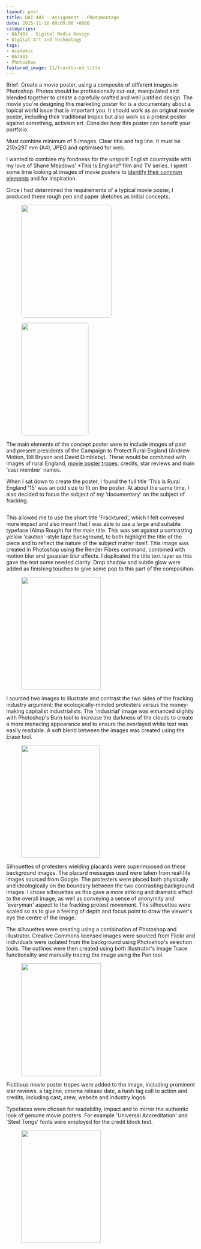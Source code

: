 ```yaml
---
layout: post
title: DAT 403 - Assignment - Photomontage
date: 2015-11-16 09:09:00 +0000
categories:
- DAT403 - Digital Media Design
- Digital Art and Technology
tags:
- Academic
- DAT403
- Photoshop
featured_image: 11/fracktured_title
---
```

Brief: Create a movie poster, using a composite of different images in Photoshop. Photos should be professionally cut-out, manipulated and blended together to create a carefully crafted and well justified design. The movie you're designing this marketing poster for is a documentary about a topical world issue that is important you. It should work as an original movie poster, including their traditional tropes but also work as a protest poster against something, activism art. Consider how this poster can benefit your portfolio.

Must combine minimum of 5 images. Clear title and tag line. It must be 210x297 mm (A4), JPEG and optimised for web.

<p>I wanted to combine my fondness for the unspoilt English countryside with my love of Shane Meadows' *This Is England* film and TV series. I spent some time looking at images of movie posters to <a href="{{ site.baseurl }}/dat-403-movie-poster-tropes-what-are-they/">identify their common elements</a> and for inspiration.</p>

Once I had determined the requirements of a typical movie poster, I produced these rough pen and paper sketches as initial concepts.

<div class="gallery">

<figure><a href="https://res.cloudinary.com/circleseven/image/upload/q_auto,f_auto/12/IMG_16101-e1445962906164"><img src="https://res.cloudinary.com/circleseven/image/upload/q_auto,f_auto/12/IMG_16101-e1445962906164" width="241" height="300" alt="" style="border-radius:6px" loading="lazy"></a></figure>
<figure><a href="https://res.cloudinary.com/circleseven/image/upload/q_auto,f_auto/12/IMG_16111-e1445962964594-scaled-1"><img src="https://res.cloudinary.com/circleseven/image/upload/q_auto,f_auto/12/IMG_16111-e1445962964594-scaled-1" width="179" height="300" alt="" style="border-radius:6px" loading="lazy"></a></figure>

</div>

<p>The main elements of the concept poster were to include images of past and present presidents of the Campaign to Protect Rural England (Andrew Motion, Bill Bryson and David Dimbleby). These would be combined with images of rural England, <a href="{{ site.baseurl }}/dat-403-movie-poster-tropes-what-are-they/">movie poster tropes</a>: credits, star reviews and main 'cast member' names.</p>

When I sat down to create the poster, I found the full title 'This is Rural England '15' was an odd size to fit on the poster. At about the same time, I also decided to focus the subject of my 'documentary' on the subject of fracking.

<figure><a href="https://res.cloudinary.com/circleseven/image/upload/q_auto,f_auto/11/fracktured_title"><img src="https://res.cloudinary.com/circleseven/image/upload/c_limit,w_800,h_800,q_auto,f_auto/11/fracktured_title" srcset="https://res.cloudinary.com/circleseven/image/upload/c_limit,w_400,q_auto,f_auto/11/fracktured_title 400w, https://res.cloudinary.com/circleseven/image/upload/c_limit,w_800,q_auto,f_auto/11/fracktured_title 800w, https://res.cloudinary.com/circleseven/image/upload/c_limit,w_1200,q_auto,f_auto/11/fracktured_title 1200w" sizes="(max-width: 768px) 100vw, 800px" alt="" style="border-radius:6px" loading="lazy"></a></figure>

This allowed me to use the short title 'Fracktured', which I felt conveyed more impact and also meant that I was able to use a large and suitable typeface (Alma Rough) for the main title. This was set against a contrasting yellow 'caution'-style tape background, to both highlight the title of the piece and to reflect the nature of the subject matter itself. This image was created in Photoshop using the Render Fibres command, combined with motion blur and gaussian blur effects. I duplicated the title text layer as this gave the text some needed clarity. Drop shadow and subtle glow were added as finishing touches to give some pop to this part of the composition.

<figure><a href="https://res.cloudinary.com/circleseven/image/upload/q_auto,f_auto/12/fracktured_background"><img src="https://res.cloudinary.com/circleseven/image/upload/q_auto,f_auto/12/fracktured_background" width="212" height="300" alt="" loading="lazy"></a></figure>

I sourced two images to illustrate and contrast the two sides of the fracking industry argument: the ecologically-minded protesters versus the money-making capitalist industrialists. The 'industrial' image was enhanced slightly with Photoshop's Burn tool to increase the darkness of the clouds to create a more menacing appearance and to ensure the overlayed white text was easily readable. A soft blend between the images was created using the Erase tool.

<figure><a href="https://res.cloudinary.com/circleseven/image/upload/q_auto,f_auto/12/protester_silhouettes"><img src="https://res.cloudinary.com/circleseven/image/upload/q_auto,f_auto/12/protester_silhouettes" width="209" height="300" alt="" loading="lazy"></a></figure>

Silhouettes of protesters wielding placards were superimposed on these background images. The placard messages used were taken from real-life images sourced from Google. The protesters were placed both physically and ideologically on the boundary between the two contrasting background images. I chose silhouettes as this gave a more striking and dramatic effect to the overall image, as well as conveying a sense of anonymity and 'everyman' aspect to the fracking protest movement. The silhouettes were scaled so as to give a feeling of depth and focus point to draw the viewer's eye the centre of the image.

The silhouettes were creating using a combination of Photoshop and illustrator. Creative Commons licensed images were sourced from Flickr and individuals were isolated from the background using Photoshop's selection tools. The outlines were then created using both Illustrator's Image Trace functionality and manually tracing the image using the Pen tool.

<figure><a href="https://res.cloudinary.com/circleseven/image/upload/q_auto,f_auto/12/fracktured_movie_poster_tropes-scaled-1"><img src="https://res.cloudinary.com/circleseven/image/upload/q_auto,f_auto/12/fracktured_movie_poster_tropes-scaled-1" width="212" height="300" alt="" loading="lazy"></a></figure>

Fictitious movie poster tropes were added to the image, including prominent star reviews, a tag line, cinema release date, a hash tag call to action and credits, including cast, crew, website and industry logos.

Typefaces were chosen for readability, impact and to mirror the authentic look of genuine movie posters. For example 'Universal Accreditation' and 'Steel Tongs' fonts were employed for the credit block text.

<figure><a href="https://res.cloudinary.com/circleseven/image/upload/q_auto,f_auto/03/fracktured_finished_poster_image"><img src="https://res.cloudinary.com/circleseven/image/upload/q_auto,f_auto/03/fracktured_finished_poster_image" width="212" height="300" alt="" loading="lazy"></a></figure>
